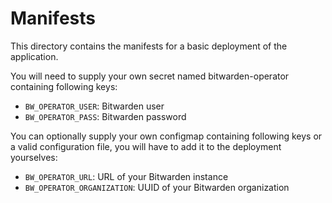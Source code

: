 # Manifests

This directory contains the manifests for a basic deployment of the application. 

You will need to supply your own secret named bitwarden-operator containing following keys:
- `BW_OPERATOR_USER`: Bitwarden user
- `BW_OPERATOR_PASS`: Bitwarden password

You can optionally supply your own configmap containing following keys or a valid configuration file, you will have to add it to the deployment yourselves:
- `BW_OPERATOR_URL`: URL of your Bitwarden instance
- `BW_OPERATOR_ORGANIZATION`: UUID of your Bitwarden organization
